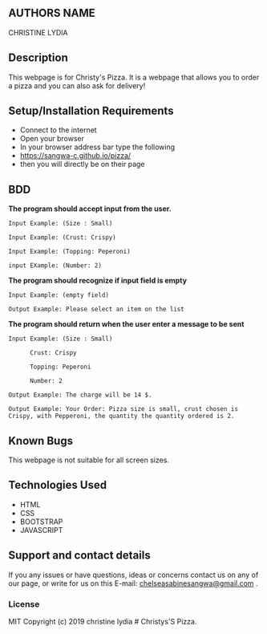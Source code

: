 ## AUTHORS NAME 
CHRISTINE LYDIA

## Description
This webpage is for Christy's Pizza. It is a webpage  that allows you to order a pizza and you can also ask for delivery!

## Setup/Installation Requirements
* Connect to the internet
* Open your browser
* In your browser address bar type the following
* https://sangwa-c.github.io/pizza/
* then you will directly be on their page

## BDD

**The program should accept input from the user.**

    Input Example: (Size : Small)

    Input Example: (Crust: Crispy)

    Input Example: (Topping: Peperoni)
    
    input EXample: (Number: 2)

**The program should recognize if input field is empty**

    Input Example: (empty field)

    Output Example: Please select an item on the list

**The program should return when the user enter a message to be sent**

    Input Example: (Size : Small)

          Crust: Crispy

          Topping: Peperoni

          Number: 2

    Output Example: The charge will be 14 $.      

    Output Example: Your Order: Pizza size is small, crust chosen is Crispy, with Pepperoni, the quantity the quantity ordered is 2.



## Known Bugs
This webpage is not suitable for all screen sizes.

## Technologies Used
* HTML 
* CSS
* BOOTSTRAP
* JAVASCRIPT

## Support and contact details
If you any issues or have questions, ideas or concerns contact us on any of our page, or write for us on this E-mail: chelseasabinesangwa@gmail.com .
### License
MIT Copyright (c) 2019 christine lydia # Christys'S Pizza. 
